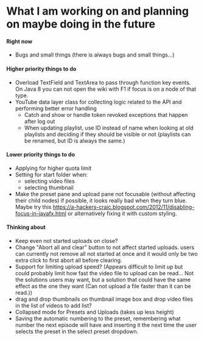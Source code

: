 # What I am working on and planning on maybe doing in the future

#### Right now
- Bugs and small things (there is always bugs and small things...)

#### Higher priority things to do
- Overload TextField and TextArea to pass through function key events.
On Java 8 you can not open the wiki with F1 if focus is on a node of that type.
- YouTube data layer class for collecting logic related to the API and performing better error handling
  - Catch and show or handle token revoked exceptions that happen after log out
  - When updating playlist, use ID instead of name when looking at old
playlists and deciding if they should be visible or not (playlists can
be renamed, but ID is always the same.)

#### Lower priority things to do
- Applying for higher quota limit
- Setting for start folder when:
  - selecting video files
  - selecting thumbnail
- Make the preset pane and upload pane not focusable (without affecting
their child nodes) if possible, it looks really bad when they turn blue.
Maybe try this <https://a-hackers-craic.blogspot.com/2012/11/disabling-focus-in-javafx.html>
or alternatively fixing it with custom styling.

#### Thinking about
- Keep even not started uploads on close?
- Change "Abort all and clear" button to not affect started uploads.
users can currently not remove all not started at once and it would
only be two extra click to first abort all before clearing.
- Support for limiting upload speed? (Appears difficult to limit up but
could probably limit how fast the video file to upload can be read... Not
the solutions users may want, but a solution that could have the same effect
as the one they want (Can not upload a file faster than it can be read.))
- drag and drop thumbnails on thumbnail image box 
and drop video files in the list of videos to add list?
- Collapsed mode for Presets and Uploads (takes up less height)
- Saving the automatic numbering to the preset, remembering what number 
the next episode will have and inserting it the next time the user selects 
the preset in the select preset dropdown.
